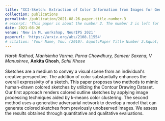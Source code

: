 ```yaml
---
title: "XCI-Sketch: Extraction of Color Information from Images for Generation of Colored Outlines and Sketches"
collection: publications
permalink: /publication/2021-08-26-paper-title-number-3
# excerpt: 'This paper is about the number 2. The number 3 is left for future work.'
date: 2021-08-26
venue: 'New in ML workshop, NeurIPS 2021'
paperurl: 'https://arxiv.org/abs/2108.11554'
# citation: 'Your Name, You. (2010). &quot;Paper Title Number 2.&quot; <i>Journal 1</i>. 1(2).'
---
```

*Harsh Rathod, Manisimha Varma, Parna Chowdhury, Sameer Saxena, V Manushree,* **Ankita Ghosh**, *Sahil Khose*<br><br>Sketches are a medium to convey a visual scene from an individual's creative perspective. The addition of color substantially enhances the overall expressivity of a sketch. This paper proposes two methods to mimic human-drawn colored sketches by utilizing the Contour Drawing Dataset. Our first approach renders colored outline sketches by applying image processing techniques aided by k-means color clustering. The second method uses a generative adversarial network to develop a model that can generate colored sketches from previously unobserved images. We assess the results obtained through quantitative and qualitative evaluations.


<!-- Recommended citation: Your Name, You. (2010). "Paper Title Number 2." <i>Journal 1</i>. 1(2). -->
